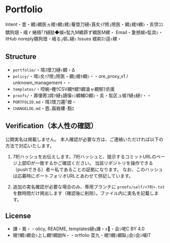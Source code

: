 ﻿# Portfolio

Intent・壹・繝ｼ繝医ヵ繧ｩ繝ｪ繧ｪ菴懷刀縺ｨ莨夊ｩｱ險ｭ險医・繝ｪ繧ｷ繝ｼ・亥倶ｺｺ驕狗畑・峨ｒ蜷梧｢ｱ縺励◆蜈ｬ髢九Μ繝昴ず繝医Μ縲・ 
Email・夐撼蜈ｬ髢具ｼ・itHub noreply驕狗畑・峨る｣邨｡縺ｯ Issues 繧剃ｽｿ逕ｨ縲・

## Structure
- `portfolio/`・壻ｽ懷刀縺ｨ繝・Δ
- `policy/`・壻ｼ夊ｩｱ險ｭ險医・繝ｪ繧ｷ繝ｼ・・ore_proxy_v1 / unknown_management・・
- `templates/`・啌蜿ｰ蟶ｳCSV繝ｻ繧ｳ繝溘ャ繝郁ｦ丞援
- `proofs/`・壽悽莠ｺ諤ｧ縺ｮ讀懆ｨｼ繝輔Ο繝ｼ・亥・髢区ュ蝣ｱ縺ｮ縺ｿ・・
- `PORTFOLIO.md`・壻ｽ懷刀邏｢蠑・
- `CHANGELOG.md`・壼､画峩螻･豁ｴ

## Verification（本人性の確認）

公開実名は掲載しません。
本人確認が必要な方は、ご連絡いただければ以下の方法で対応いたします。

1) 7桁ハッシュをお伝えします。7桁ハッシュと、提示するコミットURLのページ上部IDが一致するかご確認ください。
    当該リポジトリを操作できる（pushできる）者＝私であることの証拠になります。
   なお、このハッシュは応募時にポートフォリオURLとあわせて併記しています。

2) 追加の実名確認が必要な場合のみ、専用ブランチに `proofs/self/<7桁>.txt` を数時間だけ掲出します（確認後に削除）。ファイル内に実名を記載します。
## License
- 譁・嶌・・olicy, README, templates縺ｮ譁・ｫ・会ｼ咾C BY 4.0
- 繧ｳ繝ｼ繝会ｼ上し繝ｳ繝励Ν・・ortfolio 荳九・繧ｳ繝ｼ繝臥ｭ会ｼ会ｼ哺IT


